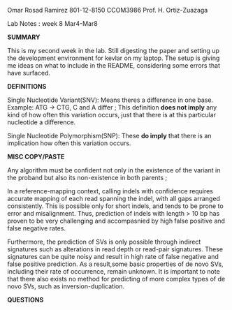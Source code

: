Omar Rosad Ramirez
801-12-8150
CCOM3986
Prof. H. Ortiz-Zuazaga

Lab Notes : week 8 Mar4-Mar8

**SUMMARY**

This is my second week in the lab. Still digesting the paper and setting up
the development environment for kevlar on my laptop. The setup is giving me
ideas on what to include in the README, considering some errors that have surfaced.



**DEFINITIONS**

Single Nucleotide Variant(SNV): Means theres a difference in one base. Example: ATG -> CTG, C and A differ ;
                                This definition **does not imply** any kind of how often this variation occurs, just that there is at
                                this particular nucleotide a difference.

Single Nucleotide Polymorphism(SNP): These **do imply** that there is an implication how often this variation occurs. 


**MISC COPY/PASTE**

Any algorithm must be confident not only in the existence of the variant in the proband but also its non-existence in both parents ;

 In a reference-mapping context, calling indels with confidence requires accurate mapping of each read spanning the indel, with all gaps arranged consistently.  This is possible only for short indels,  and tends to be prone to error and misalignment. Thus, prediction of indels with length > 10 bp has proven to be very challenging and accompasnied by high false positive and false negative rates.

  Furthermore, the prediction of SVs is only possible through indirect signatures such as alterations in read depth or read-pair signatures. These signatures can be quite noisy and result in high rate of false negative and false positive prediction. As a result,some basic properties of de novo SVs, including their rate of occurrence, remain unknown. It is important to note that there also exists no method for predicting of more complex types of de novo SVs, such as inversion-duplication.

**QUESTIONS** 

